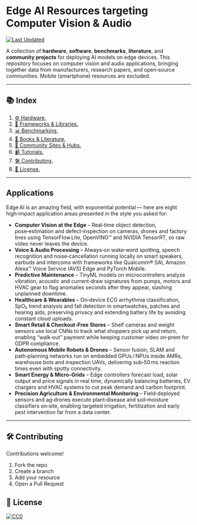 # Edge AI Resources targeting Computer Vision & Audio

[![Last Updated](https://img.shields.io/github/last-commit/C8Costa/Edge-Ai-Resources?style=flat-square)](https://github.com/C8Costa/Edge-Ai-Resources/commits/main/)

A collection of **hardware**, **software**, **benchmarks**, **literature**, and **community projects** for deploying AI models on edge devices. This repository focuses on computer vision and audio applications, bringing together data from manufacturers, research papers, and open‑source communities. Mobile (smartphone) resources are excluded.

___
## 📚 Index

1. [⚙️ Hardware.](https://github.com/C8Costa/Edge-Ai-Resources/blob/main/1_Hardware.md)
2. [🧠 Frameworks & Libraries.](https://github.com/C8Costa/Edge-Ai-Resources/blob/main/2_Frameworks%20&%20Libraries.md)
3. [📊 Benchmarking.](https://github.com/C8Costa/Edge-Ai-Resources/blob/main/3_Benchmarking.md)
4. [📖 Books & Literature.](https://github.com/C8Costa/Edge-Ai-Resources/blob/main/4_Books%20%26%20Literature.md)
5. [🤝 Community Sites & Hubs.](https://github.com/C8Costa/Edge-Ai-Resources/blob/main/5_Community%20Sites%20&%20Hubs.md)
6. [📹 Tutorials.](https://github.com/C8Costa/Edge-Ai-Resources/blob/main/6_Tutorials.md)
7. [🛠️ Contributing.](#contributing)
8. [📝 License.](#license)

---
## Applications

Edge AI is an amazing field, with exponential potential — here are eight high‑impact application areas presented in the style you asked for:

- **Computer Vision at the Edge** – Real‑time object detection, pose‑estimation and defect‑inspection on cameras, drones and factory lines using TensorFlow Lite, OpenVINO™ and NVIDIA TensorRT, so raw video never leaves the device.
- **Voice & Audio Processing** – Always‑on wake‑word spotting, speech recognition and noise‑cancellation running locally on smart speakers, earbuds and intercoms with frameworks like Qualcomm® SAI, Amazon Alexa™ Voice Service (AVS) Edge and PyTorch Mobile.
- **Predictive Maintenance** – TinyML models on microcontrollers analyze vibration, acoustic and current‑draw signatures from pumps, motors and HVAC gear to flag anomalies seconds after they appear, slashing unplanned downtime.
- **Healthcare & Wearables** – On‑device ECG arrhythmia classification, SpO₂ trend analysis and fall detection in smartwatches, patches and hearing aids, preserving privacy and extending battery life by avoiding constant cloud uploads.
- **Smart Retail & Checkout‑Free Stores** – Shelf cameras and weight sensors use local CNNs to track what shoppers pick up and return, enabling “walk‑out” payment while keeping customer video on‑prem for GDPR compliance.
- **Autonomous Mobile Robots & Drones** – Sensor fusion, SLAM and path‑planning networks run on embedded GPUs / NPUs inside AMRs, warehouse bots and inspection UAVs, delivering sub‑50 ms reaction times even with spotty connectivity.
- **Smart Energy & Micro‑Grids** – Edge controllers forecast load, solar output and price signals in real time, dynamically balancing batteries, EV chargers and HVAC systems to cut peak demand and carbon footprint.
- **Precision Agriculture & Environmental Monitoring** – Field‑deployed sensors and ag‑drones execute plant‑disease and soil‑moisture classifiers on‑site, enabling targeted irrigation, fertilization and early pest intervention far from a data center.

___
## 🛠️ Contributing

Contributions welcome!

1. Fork the repo  
2. Create a branch
3. Add your resource
4. Open a Pull Request

## 📝 License

[![CC0](https://mirrors.creativecommons.org/presskit/buttons/88x31/svg/by-sa.svg)](http://creativecommons.org/licenses/by-sa/4.0/)

